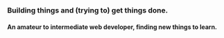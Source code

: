 <h3 align="left">Building things and (trying to) get things done.</h3>
<h4 align="left">An amateur to intermediate web developer, finding new things to learn.</h4>
<br>

<!-- <p align="left">
  <img src="https://github-readme-stats.vercel.app/api/top-langs/?username=Han325&show_icons=true&theme=github_dark&border_radius=10px" height="180px" width="auto"/>
  <img src="https://github-readme-stats.vercel.app/api?username=Han325&theme=github_dark&include_all_commits=true&hide=stars,issues,contribs" height="180px"  />

</p>
 -->




